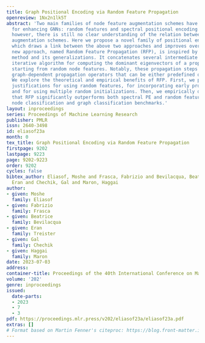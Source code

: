 ```yaml
---
title: Graph Positional Encoding via Random Feature Propagation
openreview: 1Nx2n1lk5T
abstract: 'Two main families of node feature augmentation schemes have been explored
  for enhancing GNNs: random features and spectral positional encoding. Surprisingly,
  however, there is still no clear understanding of the relation between these two
  augmentation schemes. Here we propose a novel family of positional encoding schemes
  which draws a link between the above two approaches and improves over both. The
  new approach, named Random Feature Propagation (RFP), is inspired by the power iteration
  method and its generalizations. It concatenates several intermediate steps of an
  iterative algorithm for computing the dominant eigenvectors of a propagation matrix,
  starting from random node features. Notably, these propagation steps are based on
  graph-dependent propagation operators that can be either predefined or learned.
  We explore the theoretical and empirical benefits of RFP. First, we provide theoretical
  justifications for using random features, for incorporating early propagation steps,
  and for using multiple random initializations. Then, we empirically demonstrate
  that RFP significantly outperforms both spectral PE and random features in multiple
  node classification and graph classification benchmarks.'
layout: inproceedings
series: Proceedings of Machine Learning Research
publisher: PMLR
issn: 2640-3498
id: eliasof23a
month: 0
tex_title: Graph Positional Encoding via Random Feature Propagation
firstpage: 9202
lastpage: 9223
page: 9202-9223
order: 9202
cycles: false
bibtex_author: Eliasof, Moshe and Frasca, Fabrizio and Bevilacqua, Beatrice and Treister,
  Eran and Chechik, Gal and Maron, Haggai
author:
- given: Moshe
  family: Eliasof
- given: Fabrizio
  family: Frasca
- given: Beatrice
  family: Bevilacqua
- given: Eran
  family: Treister
- given: Gal
  family: Chechik
- given: Haggai
  family: Maron
date: 2023-07-03
address: 
container-title: Proceedings of the 40th International Conference on Machine Learning
volume: '202'
genre: inproceedings
issued:
  date-parts:
  - 2023
  - 7
  - 3
pdf: https://proceedings.mlr.press/v202/eliasof23a/eliasof23a.pdf
extras: []
# Format based on Martin Fenner's citeproc: https://blog.front-matter.io/posts/citeproc-yaml-for-bibliographies/
---
```

